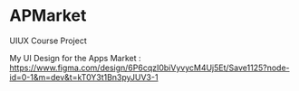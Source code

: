 # APMarket
 UIUX Course Project

My UI Design for the Apps Market :
https://www.figma.com/design/6P6cqzI0biVyvycM4Uj5Et/Save1125?node-id=0-1&m=dev&t=kT0Y3t1Bn3pyJUV3-1


